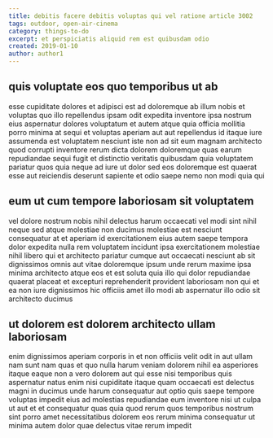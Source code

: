 ```yaml
---
title: debitis facere debitis voluptas qui vel ratione article 3002
tags: outdoor, open-air-cinema
category: things-to-do
excerpt: et perspiciatis aliquid rem est quibusdam odio
created: 2019-01-10
author: author1
---
```


## quis voluptate eos quo temporibus ut ab

esse cupiditate dolores et adipisci est ad doloremque ab illum nobis et voluptas quo illo repellendus ipsam odit expedita inventore ipsa nostrum eius aspernatur dolores voluptatum et autem atque quia officia mollitia porro minima at sequi et voluptas aperiam aut aut repellendus id itaque iure assumenda est voluptatem nesciunt iste non ad sit eum magnam architecto quod corrupti inventore rerum dicta dolorem doloremque quas earum repudiandae sequi fugit et distinctio veritatis quibusdam quia voluptatem pariatur quos quia neque ad iure ut dolor sed eos doloremque est quaerat esse aut reiciendis deserunt sapiente et odio saepe nemo non modi quia qui

## eum ut cum tempore laboriosam sit voluptatem

vel dolore nostrum nobis nihil delectus harum occaecati vel modi sint nihil neque sed atque molestiae non ducimus molestiae est nesciunt consequatur at et aperiam id exercitationem eius autem saepe tempora dolor expedita nulla rem voluptatem incidunt ipsa exercitationem molestiae nihil libero qui et architecto pariatur cumque aut occaecati nesciunt ab sit dignissimos omnis aut vitae doloremque ipsum unde rerum maxime ipsa minima architecto atque eos et est soluta quia illo qui dolor repudiandae quaerat placeat et excepturi reprehenderit provident laboriosam non qui et ea non iure dignissimos hic officiis amet illo modi ab aspernatur illo odio sit architecto ducimus

## ut dolorem est dolorem architecto ullam laboriosam

enim dignissimos aperiam corporis in et non officiis velit odit in aut ullam nam sunt nam quas et quo nulla harum veniam dolorem nihil ea asperiores itaque eaque non a vero dolorem aut qui esse nisi temporibus quis aspernatur natus enim nisi cupiditate itaque quam occaecati est delectus magni in ducimus unde harum consequatur aut optio quis saepe tempore voluptas impedit eius ad molestias repudiandae eum inventore nisi ut culpa ut aut et et consequatur quas quia quod rerum quos temporibus nostrum sint porro amet necessitatibus dolorem eos rerum minima consequatur ut minima autem dolor quae delectus vitae rerum impedit
